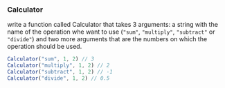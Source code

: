 ### Calculator

write a function called Calculator that takes 3 arguments: a string with the name of the operation whe want to use (```"sum"```, ```"multiply"```, ```"subtract"``` or ```"divide"```) and two more arguments that are the numbers on which the operation should be used.

```jsx
Calculator("sum", 1, 2) // 3
Calculator("multiply", 1, 2) // 2
Calculator("subtract", 1, 2) // -1
Calculator("divide", 1, 2) // 0.5
```